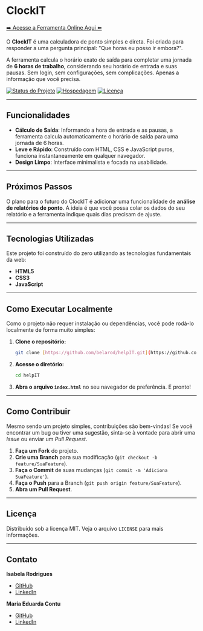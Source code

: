 # ClockIT


[➡️ Acesse a Ferramenta Online Aqui ⬅️](https://belarod.github.io/helpIT/)

O **ClockIT** é uma calculadora de ponto simples e direta. Foi criada para responder a uma pergunta principal: "Que horas eu posso ir embora?".

A ferramenta calcula o horário exato de saída para completar uma jornada de **6 horas de trabalho**, considerando seu horário de entrada e suas pausas. Sem login, sem configurações, sem complicações. Apenas a informação que você precisa.

[![Status do Projeto](https://img.shields.io/badge/status-ativo-brightgreen)](https://github.com/belarod/helpIT)
[![Hospedagem](https://img.shields.io/badge/hospedado-GitHub%20Pages-blue)](https://belarod.github.io/helpIT/)
[![Licença](https://img.shields.io/badge/license-MIT-blue.svg)](/LICENSE)

---

## Funcionalidades

* **Cálculo de Saída**: Informando a hora de entrada e as pausas, a ferramenta calcula automaticamente o horário de saída para uma jornada de 6 horas.
* **Leve e Rápido**: Construído com HTML, CSS e JavaScript puros, funciona instantaneamente em qualquer navegador.
* **Design Limpo**: Interface minimalista e focada na usabilidade.

---

## Próximos Passos

O plano para o futuro do ClockIT é adicionar uma funcionalidade de **análise de relatórios de ponto**. A ideia é que você possa colar os dados do seu relatório e a ferramenta indique quais dias precisam de ajuste.

---

## Tecnologias Utilizadas

Este projeto foi construído do zero utilizando as tecnologias fundamentais da web:

* **HTML5**
* **CSS3**
* **JavaScript**

---

## Como Executar Localmente

Como o projeto não requer instalação ou dependências, você pode rodá-lo localmente de forma muito simples:

1.  **Clone o repositório:**
    ```bash
    git clone [https://github.com/belarod/helpIT.git](https://github.com/belarod/helpIT.git)
    ```

2.  **Acesse o diretório:**
    ```bash
    cd helpIT
    ```

3.  **Abra o arquivo `index.html`** no seu navegador de preferência. E pronto!

---

## Como Contribuir

Mesmo sendo um projeto simples, contribuições são bem-vindas! Se você encontrar um bug ou tiver uma sugestão, sinta-se à vontade para abrir uma *Issue* ou enviar um *Pull Request*.

1.  **Faça um Fork** do projeto.
2.  **Crie uma Branch** para sua modificação (`git checkout -b feature/SuaFeature`).
3.  **Faça o Commit** de suas mudanças (`git commit -m 'Adiciona SuaFeature'`).
4.  **Faça o Push** para a Branch (`git push origin feature/SuaFeature`).
5.  **Abra um Pull Request**.

---

## Licença

Distribuído sob a licença MIT. Veja o arquivo `LICENSE` para mais informações.

---

## Contato

**Isabela Rodrigues**

* [GitHub](https://github.com/belarodis)
* [LinkedIn](https://www.linkedin.com/in/belarodis/)

**Maria Eduarda Contu**
* [GitHub](https://github.com/MariaContu)
* [LinkedIn](https://www.linkedin.com/in/mecontudo/) 